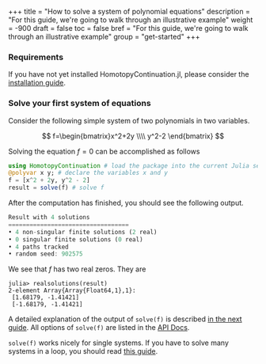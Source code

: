 +++
title = "How to solve a system of polynomial equations"
description = "For this guide, we're going to walk through an illustrative example"
weight = -900
draft = false
toc = false
bref = "For this guide, we're going to walk through an illustrative example"
group = "get-started"
+++

### Requirements
If you have not yet installed HomotopyContinuation.jl, please consider the [installation guide](/guides/installation/).

### Solve your first system of equations
Consider the following simple system of two polynomials in two variables.


$$
f=\begin{bmatrix}x^2+2y \\\\ y^2-2 \end{bmatrix}
$$


Solving the equation $f=0$ can be accomplished as follows


```julia
using HomotopyContinuation # load the package into the current Julia session
@polyvar x y; # declare the variables x and y
f = [x^2 + 2y, y^2 - 2]
result = solve(f) # solve f
```

After the computation has finished, you should see the following output.

```julia
Result with 4 solutions
==================================
• 4 non-singular finite solutions (2 real)
• 0 singular finite solutions (0 real)
• 4 paths tracked
• random seed: 902575
```

We see that $f$ has two real zeros. They are

```julia-repl
julia> realsolutions(result)
2-element Array{Array{Float64,1},1}:
 [1.68179, -1.41421]
 [-1.68179, -1.41421]
```

A detailed explanation of the output of `solve(f)` is described [in the next guide](/guides/reading-output/). All options of `solve(f)` are listed in the [API Docs](https://www.juliahomotopycontinuation.org/HomotopyContinuation.jl/stable/solving/#The-*solve*-function-1).

`solve(f)` works nicely for single systems. If you have to solve many systems in a loop, you should read [this guide](/guides/many-systems/).

